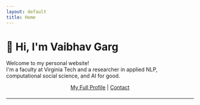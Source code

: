 ```yaml
---
layout: default
title: Home
---
```


# 👋 Hi, I'm **Vaibhav Garg**

Welcome to my personal website!  
I'm a faculty at Virginia Tech and a researcher in applied NLP, computational social science, and AI for good.


<div style="text-align:center; margin-bottom: 1.5em;">
  <a href="ReadMe.md">My Full Profile</a> |
  <a href="contact.md">Contact</a>
</div>

---
